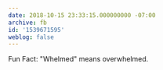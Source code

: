 ```yaml
---
date: 2018-10-15 23:33:15.000000000 -07:00
archive: fb
id: '1539671595'
weblog: false
---
```


Fun Fact: "Whelmed" means overwhelmed.
